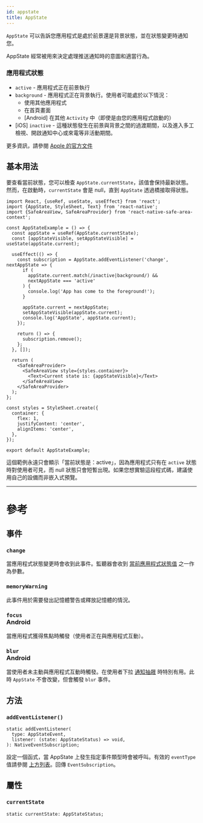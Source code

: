 ```yaml
---
id: appstate
title: AppState
---
```


`AppState` 可以告訴您應用程式是處於前景還是背景狀態，並在狀態變更時通知您。

AppState 經常被用來決定處理推送通知時的意圖和適當行為。

### 應用程式狀態

- `active` - 應用程式正在前景執行
- `background` - 應用程式正在背景執行。使用者可能處於以下情況：
  - 使用其他應用程式
  - 在首頁畫面
  - [Android] 在其他 `Activity` 中（即使是由您的應用程式啟動的）
- [iOS] `inactive` - 這種狀態發生在前景與背景之間的過渡期間，以及進入多工檢視、開啟通知中心或來電等非活動期間。

更多資訊，請參閱 [Apple 的官方文件](https://developer.apple.com/documentation/uikit/app_and_scenes/managing_your_app_s_life_cycle)

## 基本用法

要查看當前狀態，您可以檢查 `AppState.currentState`，該值會保持最新狀態。然而，在啟動時，`currentState` 會是 null，直到 `AppState` 透過橋接取得狀態。

```SnackPlayer name=AppState%20Example
import React, {useRef, useState, useEffect} from 'react';
import {AppState, StyleSheet, Text} from 'react-native';
import {SafeAreaView, SafeAreaProvider} from 'react-native-safe-area-context';

const AppStateExample = () => {
  const appState = useRef(AppState.currentState);
  const [appStateVisible, setAppStateVisible] = useState(appState.current);

  useEffect(() => {
    const subscription = AppState.addEventListener('change', nextAppState => {
      if (
        appState.current.match(/inactive|background/) &&
        nextAppState === 'active'
      ) {
        console.log('App has come to the foreground!');
      }

      appState.current = nextAppState;
      setAppStateVisible(appState.current);
      console.log('AppState', appState.current);
    });

    return () => {
      subscription.remove();
    };
  }, []);

  return (
    <SafeAreaProvider>
      <SafeAreaView style={styles.container}>
        <Text>Current state is: {appStateVisible}</Text>
      </SafeAreaView>
    </SafeAreaProvider>
  );
};

const styles = StyleSheet.create({
  container: {
    flex: 1,
    justifyContent: 'center',
    alignItems: 'center',
  },
});

export default AppStateExample;
```

這個範例永遠只會顯示「當前狀態是：active」，因為應用程式只有在 `active` 狀態時對使用者可見，而 null 狀態只會短暫出現。如果您想實驗這段程式碼，建議使用自己的設備而非嵌入式預覽。

---

# 參考

## 事件

### `change`

當應用程式狀態變更時會收到此事件。監聽器會收到 [當前應用程式狀態值](appstate#app-states) 之一作為參數。

### `memoryWarning`

此事件用於需要發出記憶體警告或釋放記憶體的情況。

### `focus` <div class="label android">Android</div>

當應用程式獲得焦點時觸發（使用者正在與應用程式互動）。

### `blur` <div class="label android">Android</div>

當使用者未主動與應用程式互動時觸發。在使用者下拉 [通知抽屜](https://developer.android.com/guide/topics/ui/notifiers/notifications#bar-and-drawer) 時特別有用。此時 `AppState` 不會改變，但會觸發 `blur` 事件。

## 方法

### `addEventListener()`

```tsx
static addEventListener(
  type: AppStateEvent,
  listener: (state: AppStateStatus) => void,
): NativeEventSubscription;
```

設定一個函式，當 AppState 上發生指定事件類型時會被呼叫。有效的 `eventType` 值請參閱 [上方列表](#events)。回傳 `EventSubscription`。

## 屬性

### `currentState`

```tsx
static currentState: AppStateStatus;
```